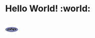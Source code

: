 # Hello World! :world:


<div style="display: inline_block"><br>
    <img align="center" alt="php-icon" height="30" width="40" src="https://raw.githubusercontent.com/devicons/devicon/refs/heads/master/icons/php/php-original.svg"/>
</div>